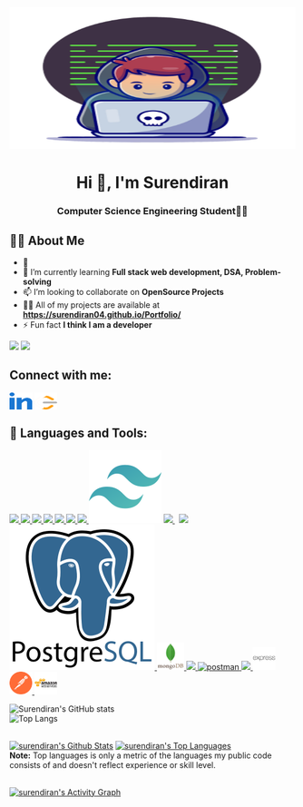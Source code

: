 <a href="#"><img width="100%" src="https://github.com/Vasu1712/Vasu1712/blob/22797c86c0213f0f425bf224f8ceea59d6c09a52/avatar.svg" height="250px"/></a>
<h1 align="center">Hi 👋, I'm Surendiran</h1>
<h3 align="center">Computer Science Engineering Student👨‍💻 </h3>

##  🙋‍♂️ About Me
 
- 🌱 
- 💬 I’m currently learning **Full stack web development, DSA, Problem-solving**
- 📫 I’m looking to collaborate on **OpenSource Projects**
- 👨‍💻 All of my projects are available at **https://surendiran04.github.io/Portfolio/**
- ⚡ Fun fact **I think I am a developer**

<div> <a href="https://www.linkedin.com/in/https://www.linkedin.com/in/surendiran-m-488082276/" target="_blank"><img src="https://img.shields.io/badge/LinkedIn-0077B5?style=for-the-badge&logo=linkedin&logoColor=white" target="_blank"></a>
<a href = "mailto:surendiran.m2004@gmail.com"><img src="https://img.shields.io/badge/-Gmail-%23333?style=for-the-badge&logo=gmail&logoColor=white" target="_blank"></a>

<!-- </div><h3 align="left"></h3> -->
## Connect with me:
<p align="left">
<a href="https://linkedin.com/in/https://www.linkedin.com/in/surendiran-m-488082276/" target="blank"><img align="center" src="https://raw.githubusercontent.com/teamedwardforever/Readme-Generator/71f25dd8b98329b168142a6b782a107b75eab178/svg/Social/linked-in-alt.svg" alt="https://www.linkedin.com/in/surendiran-m-488082276/" height="30" width="40" /></a>
<a href="https://www.leetcode.com/https://leetcode.com/surendiran04/" target="blank"><img align="center" src="https://raw.githubusercontent.com/teamedwardforever/Readme-Generator/71f25dd8b98329b168142a6b782a107b75eab178/svg/Social/leet-code.svg" alt="https://leetcode.com/surendiran04/" height="30" width="40" /></a></p>



<!-- <h3 align="left"></h3> -->
##  🚀 Languages and Tools:
<p align="left">
    <a href="https://www.cpp.com" target="_blank"> <img src="https://raw.githubusercontent.com/isocpp/logos/master/cpp_logo.png" height="50px"/> </a>
    <a href="https://www.c.com" target="_blank"> <img src="https://upload.wikimedia.org/wikipedia/commons/1/19/C_Logo.png" height="50px"/> </a>
    <a href="https://reactjs.org/" target="_blank"> <img src="https://upload.wikimedia.org/wikipedia/commons/thumb/a/a7/React-icon.svg/1280px-React-icon.svg.png" height="50px"/> </a>
    <a href="https://developer.mozilla.org/en-US/docs/Web/JavaScript" target="_blank"> <img src="https://img.icons8.com/color/48/000000/javascript.png"/> </a> 
    <a href="https://www.w3.org/html/" target="_blank"> <img src="https://img.icons8.com/color/48/000000/html-5.png"/> </a> 
    <a href="https://www.w3schools.com/css/" target="_blank"> <img src="https://img.icons8.com/color/48/000000/css3.png"/> </a> 
    <a href="https://getbootstrap.com" target="_blank"> <img src="https://img.icons8.com/color/48/000000/bootstrap.png"/> </a>
    <a href="https://tailwindcss.com" target="_blank"> <img src="https://raw.githubusercontent.com/teamedwardforever/Readme-Generator/71f25dd8b98329b168142a6b782a107b75eab178/svg/Skills/Frontend/tailwindcss-icon.svg"/></a> 
    <a style="padding-right:8px;" href="https://nodejs.org" target="_blank"> <img src="https://img.icons8.com/color/48/000000/nodejs.png"/> </a> 
    <a style="padding-right:8px;" href="https://www.mysql.com/" target="_blank"> <img src="https://img.icons8.com/fluent/50/000000/mysql-logo.png"/> </a>
     <a href="https://www.postgresql.org/" target="_blank"> <img src="https://raw.githubusercontent.com/teamedwardforever/Readme-Generator/71f25dd8b98329b168142a6b782a107b75eab178/svg/Skills/Database/postgresql-original-wordmark.svg" alt="postgreSQL"/> </a> 
    <a href="https://www.mongodb.com/" target="_blank"> <img src="https://raw.githubusercontent.com/devicons/devicon/master/icons/mongodb/mongodb-original-wordmark.svg" alt="mongodb" width="48" height="48"/> </a> 
    <a href="https://firebase.google.com/" target="_blank"> <img src="https://img.icons8.com/color/48/000000/firebase.png"/> </a> 
    <a href="https://www.linux.org/" target="_blank"> <img src="https://upload.wikimedia.org/wikipedia/commons/thumb/3/35/Tux.svg/1200px-Tux.svg.png" alt="postman" width="45" height="45"/> </a>   
    <a href="https://git-scm.com/" target="_blank"> <img src="https://img.icons8.com/color/48/000000/git.png"/> </a> 
    <a href="https://expressjs.com" target="_blank"> <img src="https://raw.githubusercontent.com/devicons/devicon/master/icons/express/express-original-wordmark.svg" alt="express" width="40" height="40"/> </a>
     <a href="https://postman.com" target="_blank"> <img src="https://raw.githubusercontent.com/teamedwardforever/Readme-Generator/71f25dd8b98329b168142a6b782a107b75eab178/svg/Skills/Software/getpostman-icon.svg" alt="Postman" width="40" height="40"/> </a>
     <a href="https://aws.amazon.com/" target="_blank"> <img src="https://raw.githubusercontent.com/teamedwardforever/Readme-Generator/71f25dd8b98329b168142a6b782a107b75eab178/svg/Skills/Devops/amazonwebservices-original-wordmark.svg" alt="AWS" width="40" height="40"/> </a>
</p>

![Surendiran's GitHub stats](https://github-readme-stats.vercel.app/api?username=surendiran04&show_icons=true&theme=synthwave)
<br/>
![Top Langs](https://github-readme-stats.vercel.app/api/top-langs/?username=surendiran04&hide=html,css)

  <br/>
    <a href="https://github.com/surendiran04/github-readme-stats"><img alt="surendiran's Github Stats" src="https://github-readme-stats.vercel.app/api?username=surendiran04&show_icons=true&count_private=true&theme=react&hide_border=true&bg_color=0D1117" /></a>
  <a href="https://github.com/surendiran04/github-readme-stats"><img alt="surendiran's Top Languages" src="https://github-readme-stats.vercel.app/api/top-langs/?username=surendiran04&langs_count=8&count_private=true&layout=compact&theme=react&hide_border=true&bg_color=0D1117" /></a>
  <br/>
  <b>Note:</b> Top languages is only a metric of the languages my public code consists of and doesn't reflect experience or skill level.

<br/>
<br/>

<a href="https://github.com/surendiran04/github-readme-activity-graph"><img alt="surendiran's Activity Graph" src="https://activity-graph.herokuapp.com/graph?username=surendiran04&bg_color=0D1117&color=5BCDEC&line=5BCDEC&point=FFFFFF&hide_border=true" /></a>

<br/>
<br/>
